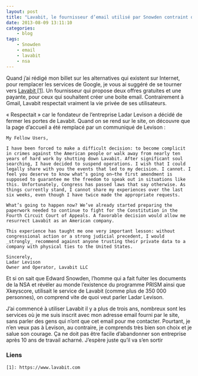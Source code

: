 ```yaml
---
layout: post
title: "Lavabit, le fournisseur d’email utilisé par Snowden contraint de fermer son site"
date: 2013-08-09 13:11:10
categories:
    - blog
tags:
    - Snowden
    - email
    - lavabit
    - nsa
---
```

Quand j’ai rédigé mon billet sur les alternatives qui existent sur Internet, pour remplacer les services de Google, je vous ai suggéré de se tourner vers [Lavabit \[1\]][1]. Un fournisseur qui propose deux offres gratuites et une payante, pour ceux qui souhaitent créer une boite email. Contrairement à Gmail, Lavabit respectait vraiment la vie privée de ses utilisateurs.

« Respectait » car le fondateur de l’entreprise Ladar Levison a décidé de fermer les portes de Lavabit. Quand on se rend sur le site, on découvre que la page d’accueil a été remplacé par un communiqué de Levison :

~~~
My Fellow Users,

I have been forced to make a difficult decision: to become complicit in crimes against the American people or walk away from nearly ten years of hard work by shutting down Lavabit. After significant soul searching, I have decided to suspend operations. I wish that I could legally share with you the events that led to my decision. I cannot. I feel you deserve to know what’s going on–the first amendment is supposed to guarantee me the freedom to speak out in situations like this. Unfortunately, Congress has passed laws that say otherwise. As things currently stand, I cannot share my experiences over the last six weeks, even though I have twice made the appropriate requests.

What’s going to happen now? We’ve already started preparing the paperwork needed to continue to fight for the Constitution in the Fourth Circuit Court of Appeals. A favorable decision would allow me resurrect Lavabit as an American company.

This experience has taught me one very important lesson: without congressional action or a strong judicial precedent, I would _strongly_ recommend against anyone trusting their private data to a company with physical ties to the United States.

Sincerely,
Ladar Levison
Owner and Operator, Lavabit LLC
~~~

Et si on sait que Edward Snowden, l’homme qui a fait fuiter les documents de la NSA et révéler au monde l’existence du programme PRISM ainsi que Xkeyscore, utilisait le service de Lavabit (comme plus de 350 000 personnes), on comprend vite de quoi veut parler Ladar Levison.

J’ai commencé à utiliser Lavabit il y a plus de trois ans, nombreux sont les services où je me suis inscrit avec mon adresse email fourni par le site, sans parler des gens qui n’ont que cet email pour me contacter. Pourtant, je n’en veux pas à Levison, au contraire, je comprends très bien son choix et je salue son courage. Ça ne doit pas être facile d’abandonner son entreprise après 10 ans de travail acharné. J’espère juste qu’il va s’en sortir

### Liens
~~~
[1]: https://www.lavabit.com
~~~
[1]: https://www.lavabit.com



